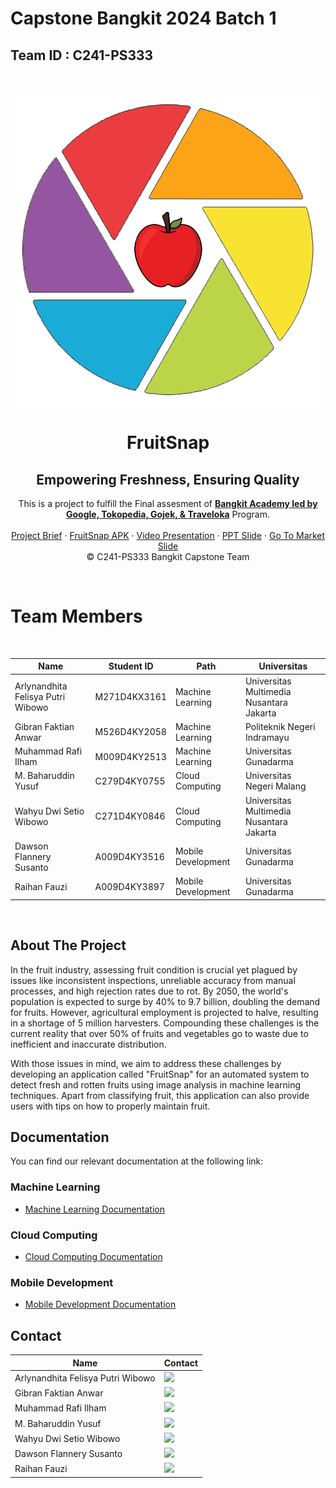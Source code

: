 # Capstone Bangkit 2024 Batch 1
## Team ID : C241-PS333

<!-- PROJECT LOGO -->
<br />
<p align="center">
  <a href=''><img src='https://github.com/Eislax/FruitSnap-ML/blob/main/Assets/logoCapStone.png' type='image' alt="Logo"></a>

  <h1 align="center">FruitSnap</h1>
  <h2 align="center">Empowering Freshness, Ensuring Quality</h2>
  
  <p align="center">
  This is a project to fulfill the  Final assesment of <a href="https://grow.google/intl/id_id/bangkit/"><strong>Bangkit Academy led by Google, Tokopedia, Gojek, & Traveloka</strong></a>
   Program.
    <br />
    <br />
    <a href="" target="_blank">Project Brief</a>
    ·
    <a href="" target="_blank">FruitSnap APK</a>
    ·
    <a href="" target="_blank">Video Presentation</a>
    ·
    <a href="" target="_blank">PPT Slide</a>
    ·
    <a href="" target="_blank">Go To Market Slide</a>
    <br />
    © C241-PS333 Bangkit Capstone Team
  </p>
</p>
<br>

# Team Members

<br>

| Name                              | Student ID   | Path                | Universitas                              |
| --------------------------------- | -----------  | ------------------- | ---------------------------------------- |
| Arlynandhita Felisya Putri Wibowo | M271D4KX3161 | Machine Learning    | Universitas Multimedia Nusantara Jakarta |
| Gibran Faktian Anwar              | M526D4KY2058 | Machine Learning    | Politeknik Negeri Indramayu              |
| Muhammad Rafi Ilham               | M009D4KY2513 | Machine Learning    | Universitas Gunadarma                    |
| M. Baharuddin Yusuf               | C279D4KY0755 | Cloud Computing     | Universitas Negeri Malang                |
| Wahyu Dwi Setio Wibowo            | C271D4KY0846 | Cloud Computing     | Universitas Multimedia Nusantara Jakarta |
| Dawson Flannery Susanto           | A009D4KY3516 | Mobile Development  | Universitas Gunadarma                    |
| Raihan Fauzi                      | A009D4KY3897 | Mobile Development  | Universitas Gunadarma                    |

<br>

## About The Project
<p>In the fruit industry, assessing fruit condition is crucial yet plagued by issues like inconsistent inspections, unreliable accuracy from manual processes, and high rejection rates due to rot. By 2050, the world's population is expected to surge by 40% to 9.7 billion, doubling the demand for fruits. However, agricultural employment is projected to halve, resulting in a shortage of 5 million harvesters. Compounding these challenges is the current reality that over 50% of fruits and vegetables go to waste due to inefficient and inaccurate distribution. </p>
<p>With those issues in mind, we aim to address these challenges by developing an application called "FruitSnap" for an automated system to detect fresh and rotten fruits using image analysis in machine learning techniques. Apart from classifying fruit, this application can also provide users with tips on how to properly maintain fruit.</p>

## Documentation
You can find our relevant documentation at the following link:

### Machine Learning 
- [Machine Learning Documentation](https://github.com/Eislax/FruitSnap-ML)

### Cloud Computing 
- [Cloud Computing Documentation]()

### Mobile Development 
- [Mobile Development Documentation]()

## Contact
| Name                              | Contact                                                                                                                                                                                  |
| --------------------------------- | ---------------------------------------------------------------------------------------------------------------------------------------------------------------------------------------- |
| Arlynandhita Felisya Putri Wibowo | <a href="https://www.linkedin.com/in/arlynandhita-felisya/"><img src="https://img.shields.io/badge/LinkedIn-0077B5?style=for-the-badge&logo=linkedin&logoColor=white" /></a>             |
| Gibran Faktian Anwar              | <a href="https://www.linkedin.com/in/gibranfaktiananwar/"><img src="https://img.shields.io/badge/LinkedIn-0077B5?style=for-the-badge&logo=linkedin&logoColor=white" /></a>               |
| Muhammad Rafi Ilham               | <a href="https://www.linkedin.com/in/muhammad-rafi-ilham"><img src="https://img.shields.io/badge/LinkedIn-0077B5?style=for-the-badge&logo=linkedin&logoColor=white" /></a>               |
| M. Baharuddin Yusuf               | <a href="https://www.linkedin.com/in/m-baharuddin/"><img src="https://img.shields.io/badge/LinkedIn-0077B5?style=for-the-badge&logo=linkedin&logoColor=white" /></a>                     |
| Wahyu Dwi Setio Wibowo            | <a href="https://www.linkedin.com/in/wahyudsw03/"><img src="https://img.shields.io/badge/LinkedIn-0077B5?style=for-the-badge&logo=linkedin&logoColor=white" /></a>                       |
| Dawson Flannery Susanto           | <a href="https://www.linkedin.com/in/dawson-flannery-susanto/"><img src="https://img.shields.io/badge/LinkedIn-0077B5?style=for-the-badge&logo=linkedin&logoColor=white" /></a>          |
| Raihan Fauzi                      | <a href=""><img src="https://img.shields.io/badge/LinkedIn-0077B5?style=for-the-badge&logo=linkedin&logoColor=white" /></a>                                                              |

